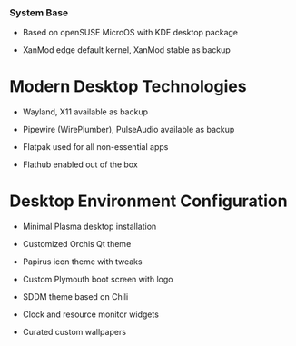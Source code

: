 ### System Base
* Based on openSUSE MicroOS with KDE desktop package

* XanMod edge default kernel, XanMod stable as backup

# Modern Desktop Technologies
* Wayland, X11 available as backup

* Pipewire (WirePlumber), PulseAudio available as backup

* Flatpak used for all non-essential apps

* Flathub enabled out of the box

# Desktop Environment Configuration
* Minimal Plasma desktop installation

* Customized Orchis Qt theme

* Papirus icon theme with tweaks

* Custom Plymouth boot screen with logo

* SDDM theme based on Chili

* Clock and resource monitor widgets

* Curated custom wallpapers
